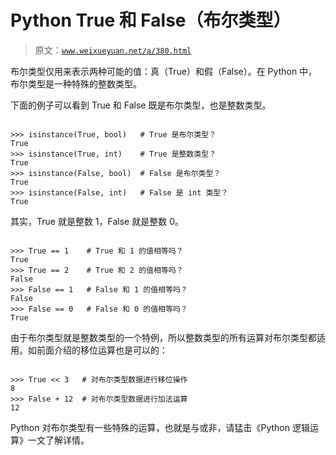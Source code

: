 # Python True 和 False（布尔类型）

> 原文：[`www.weixueyuan.net/a/380.html`](http://www.weixueyuan.net/a/380.html)

布尔类型仅用来表示两种可能的值：真（True）和假（False）。在 Python 中，布尔类型是一种特殊的整数类型。

下面的例子可以看到 True 和 False 既是布尔类型，也是整数类型。

```

>>> isinstance(True, bool)   # True 是布尔类型？
True
>>> isinstance(True, int)    # True 是整数类型？
True
>>> isinstance(False, bool)  # False 是布尔类型？
True
>>> isinstance(False, int)   # False 是 int 类型？
True
```

其实，True 就是整数 1，False 就是整数 0。

```

>>> True == 1    # True 和 1 的值相等吗？
True
>>> True == 2    # True 和 2 的值相等吗？
False
>>> False == 1   # False 和 1 的值相等吗？
False
>>> False == 0   # False 和 0 的值相等吗？
True
```

由于布尔类型就是整数类型的一个特例，所以整数类型的所有运算对布尔类型都适用。如前面介绍的移位运算也是可以的：

```

>>> True << 3   # 对布尔类型数据进行移位操作
8
>>> False + 12  # 对布尔类型数据进行加法运算
12
```

Python 对布尔类型有一些特殊的运算，也就是与或非，请猛击《Python 逻辑运算》一文了解详情。